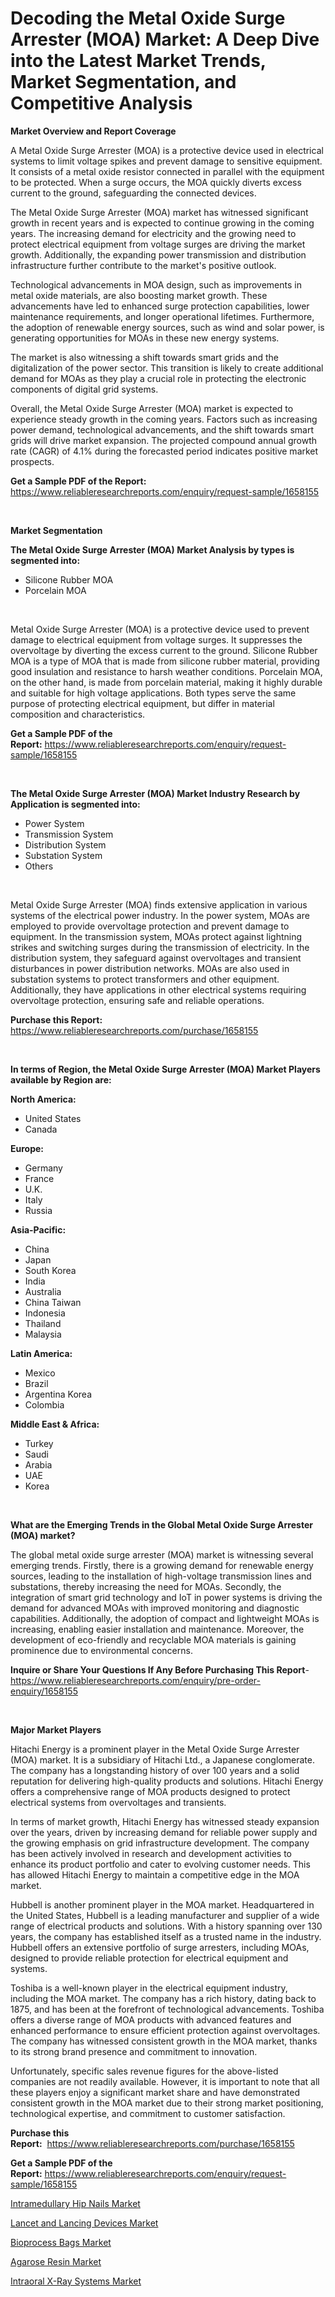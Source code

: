<p><h1>Decoding the Metal Oxide Surge Arrester (MOA) Market: A Deep Dive into the Latest Market Trends, Market Segmentation, and Competitive Analysis</h1></p><p><strong>Market Overview and Report Coverage</strong></p>
<p><p>A Metal Oxide Surge Arrester (MOA) is a protective device used in electrical systems to limit voltage spikes and prevent damage to sensitive equipment. It consists of a metal oxide resistor connected in parallel with the equipment to be protected. When a surge occurs, the MOA quickly diverts excess current to the ground, safeguarding the connected devices.</p><p>The Metal Oxide Surge Arrester (MOA) market has witnessed significant growth in recent years and is expected to continue growing in the coming years. The increasing demand for electricity and the growing need to protect electrical equipment from voltage surges are driving the market growth. Additionally, the expanding power transmission and distribution infrastructure further contribute to the market's positive outlook.</p><p>Technological advancements in MOA design, such as improvements in metal oxide materials, are also boosting market growth. These advancements have led to enhanced surge protection capabilities, lower maintenance requirements, and longer operational lifetimes. Furthermore, the adoption of renewable energy sources, such as wind and solar power, is generating opportunities for MOAs in these new energy systems.</p><p>The market is also witnessing a shift towards smart grids and the digitalization of the power sector. This transition is likely to create additional demand for MOAs as they play a crucial role in protecting the electronic components of digital grid systems.</p><p>Overall, the Metal Oxide Surge Arrester (MOA) market is expected to experience steady growth in the coming years. Factors such as increasing power demand, technological advancements, and the shift towards smart grids will drive market expansion. The projected compound annual growth rate (CAGR) of 4.1% during the forecasted period indicates positive market prospects.</p></p>
<p><strong>Get a Sample PDF of the Report:</strong> <a href="https://www.reliableresearchreports.com/enquiry/request-sample/1658155">https://www.reliableresearchreports.com/enquiry/request-sample/1658155</a></p>
<p>&nbsp;</p>
<p><strong>Market Segmentation</strong></p>
<p><strong>The Metal Oxide Surge Arrester (MOA) Market Analysis by types is segmented into:</strong></p>
<p><ul><li>Silicone Rubber MOA</li><li>Porcelain MOA</li></ul></p>
<p>&nbsp;</p>
<p><p>Metal Oxide Surge Arrester (MOA) is a protective device used to prevent damage to electrical equipment from voltage surges. It suppresses the overvoltage by diverting the excess current to the ground. Silicone Rubber MOA is a type of MOA that is made from silicone rubber material, providing good insulation and resistance to harsh weather conditions. Porcelain MOA, on the other hand, is made from porcelain material, making it highly durable and suitable for high voltage applications. Both types serve the same purpose of protecting electrical equipment, but differ in material composition and characteristics.</p></p>
<p><strong>Get a Sample PDF of the Report:</strong>&nbsp;<a href="https://www.reliableresearchreports.com/enquiry/request-sample/1658155">https://www.reliableresearchreports.com/enquiry/request-sample/1658155</a></p>
<p>&nbsp;</p>
<p><strong>The Metal Oxide Surge Arrester (MOA) Market Industry Research by Application is segmented into:</strong></p>
<p><ul><li>Power System</li><li>Transmission System</li><li>Distribution System</li><li>Substation System</li><li>Others</li></ul></p>
<p>&nbsp;</p>
<p><p>Metal Oxide Surge Arrester (MOA) finds extensive application in various systems of the electrical power industry. In the power system, MOAs are employed to provide overvoltage protection and prevent damage to equipment. In the transmission system, MOAs protect against lightning strikes and switching surges during the transmission of electricity. In the distribution system, they safeguard against overvoltages and transient disturbances in power distribution networks. MOAs are also used in substation systems to protect transformers and other equipment. Additionally, they have applications in other electrical systems requiring overvoltage protection, ensuring safe and reliable operations.</p></p>
<p><strong>Purchase this Report:</strong>&nbsp; <a href="https://www.reliableresearchreports.com/purchase/1658155">https://www.reliableresearchreports.com/purchase/1658155</a></p>
<p>&nbsp;</p>
<p><strong>In terms of Region, the Metal Oxide Surge Arrester (MOA) Market Players available by Region are:</strong></p>
<p>
    <p> <strong> North America: </strong>
        <ul>
            <li>United States</li>
            <li>Canada</li>
        </ul>
        </p> 
    <p> <strong> Europe: </strong>
        <ul>
            <li>Germany</li>
            <li>France</li>
            <li>U.K.</li>
            <li>Italy</li>
            <li>Russia</li>
        </ul>
        </p> 
    <p> <strong> Asia-Pacific: </strong>
        <ul>
            <li>China</li>
            <li>Japan</li>
            <li>South Korea</li>
            <li>India</li>
            <li>Australia</li>
            <li>China Taiwan</li>
            <li>Indonesia</li>
            <li>Thailand</li>
            <li>Malaysia</li>
        </ul>
        </p> 
    <p> <strong> Latin America: </strong>
        <ul>
            <li>Mexico</li>
            <li>Brazil</li>
            <li>Argentina Korea</li>
            <li>Colombia</li>
        </ul>
        </p> 
    <p> <strong> Middle East & Africa: </strong>
        <ul>
            <li>Turkey</li>
            <li>Saudi</li>
            <li>Arabia</li>
            <li>UAE</li>
            <li>Korea</li>
        </ul>
    </p>
    </p>
<p>&nbsp;</p>
<p><strong>What are the Emerging Trends in the Global Metal Oxide Surge Arrester (MOA) market?</strong></p>
<p><p>The global metal oxide surge arrester (MOA) market is witnessing several emerging trends. Firstly, there is a growing demand for renewable energy sources, leading to the installation of high-voltage transmission lines and substations, thereby increasing the need for MOAs. Secondly, the integration of smart grid technology and IoT in power systems is driving the demand for advanced MOAs with improved monitoring and diagnostic capabilities. Additionally, the adoption of compact and lightweight MOAs is increasing, enabling easier installation and maintenance. Moreover, the development of eco-friendly and recyclable MOA materials is gaining prominence due to environmental concerns.</p></p>
<p><strong>Inquire or Share Your Questions If Any Before Purchasing This Report</strong>- <a href="https://www.reliableresearchreports.com/enquiry/pre-order-enquiry/1658155">https://www.reliableresearchreports.com/enquiry/pre-order-enquiry/1658155</a></p>
<p>&nbsp;</p>
<p><strong>Major Market Players</strong></p>
<p><p>Hitachi Energy is a prominent player in the Metal Oxide Surge Arrester (MOA) market. It is a subsidiary of Hitachi Ltd., a Japanese conglomerate. The company has a longstanding history of over 100 years and a solid reputation for delivering high-quality products and solutions. Hitachi Energy offers a comprehensive range of MOA products designed to protect electrical systems from overvoltages and transients.</p><p>In terms of market growth, Hitachi Energy has witnessed steady expansion over the years, driven by increasing demand for reliable power supply and the growing emphasis on grid infrastructure development. The company has been actively involved in research and development activities to enhance its product portfolio and cater to evolving customer needs. This has allowed Hitachi Energy to maintain a competitive edge in the MOA market.</p><p>Hubbell is another prominent player in the MOA market. Headquartered in the United States, Hubbell is a leading manufacturer and supplier of a wide range of electrical products and solutions. With a history spanning over 130 years, the company has established itself as a trusted name in the industry. Hubbell offers an extensive portfolio of surge arresters, including MOAs, designed to provide reliable protection for electrical equipment and systems.</p><p>Toshiba is a well-known player in the electrical equipment industry, including the MOA market. The company has a rich history, dating back to 1875, and has been at the forefront of technological advancements. Toshiba offers a diverse range of MOA products with advanced features and enhanced performance to ensure efficient protection against overvoltages. The company has witnessed consistent growth in the MOA market, thanks to its strong brand presence and commitment to innovation.</p><p>Unfortunately, specific sales revenue figures for the above-listed companies are not readily available. However, it is important to note that all these players enjoy a significant market share and have demonstrated consistent growth in the MOA market due to their strong market positioning, technological expertise, and commitment to customer satisfaction.</p></p>
<p><strong>Purchase this Report:</strong>&nbsp;&nbsp;<a href="https://www.reliableresearchreports.com/purchase/1658155">https://www.reliableresearchreports.com/purchase/1658155</a></p>
<p></p>
<p><strong>Get a Sample PDF of the Report:</strong>&nbsp;<a href="https://www.reliableresearchreports.com/enquiry/request-sample/1658155">https://www.reliableresearchreports.com/enquiry/request-sample/1658155</a></p>
<p><p><a href="https://www.linkedin.com/pulse/intramedullary-hip-nails-market-size-growth-forecast-from/">Intramedullary Hip Nails Market</a></p><p><a href="https://www.linkedin.com/pulse/decoding-lancet-lancing-devices-market-deep-dive-latest-trends/">Lancet and Lancing Devices Market</a></p><p><a href="https://medium.com/@azadyoi012547/bioprocess-bags-market-insight-market-trends-growth-forecasted-from-2023-to-2030-31c429ab7d3b">Bioprocess Bags Market</a></p><p><a href="https://medium.com/@randallbode/agarose-resin-market-size-growth-forecast-2023-2030-01674d03d521">Agarose Resin Market</a></p><p><a href="https://www.linkedin.com/pulse/decoding-intraoral-x-ray-systems-market-deep-dive-latest-trends/">Intraoral X-Ray Systems Market</a></p></p>